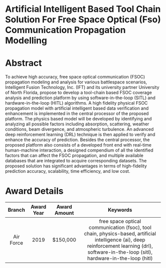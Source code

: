 
Artificial Intelligent Based Tool Chain Solution For Free Space Optical (Fso) Communication Propagation Modelling
=================================================================================================================

# Abstract


To achieve high accuracy, free space optical communication (FSOC) propagation modeling and analysis for various battlespace scenarios, Intelligent Fusion Technology, Inc. (IFT) and its university partner University of North Florida, propose to develop a tool-chain based FSOC coverage analysis and prediction platform by using software-in-the-loop (SITL) and hardware-in-the-loop (HITL) algorithms. A high fidelity physical FSOC propagation model with artificial intelligent based data verification and enhancement is implemented in the central processor of the proposed platform. The physics based model will be developed by identifying and analyzing all possible factors including absorption, scattering, weather conditions, beam divergence, and atmospheric turbulence. An advanced deep reinforcement learning (DRL) technique is then applied to verify and enhance the accuracy of prediction. Besides the central processor, the proposed platform also consists of a developed front end with real-time human-machine interaction, a designed compendium of all the identified factors that can affect the FSOC propagation, and multiple available databases that are integrated to acquire corresponding datasets. The proposed solution has significant advantages in terms of high-fidelity prediction accuracy, scalability, time efficiency, and low cost.  

# Award Details

|Branch|Award Year|Award Amount|Keywords|
| :---: | :---: | :---: | :---: |
|Air Force|2019|$150,000|free space optical communication (fsoc), tool chain, physics-based, artificial intelligence (ai), deep reinforcement learning (drl), software-in-the-loop (sitl), hardware-in-the-loop (hitl)|
